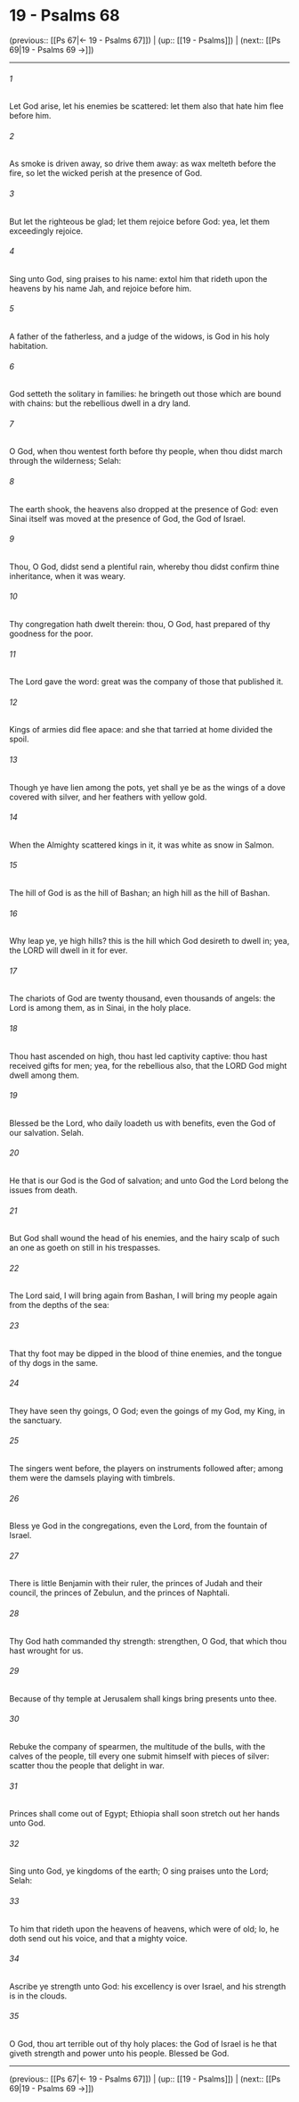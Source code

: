 # 19 - Psalms 68

(previous:: [[Ps 67|← 19 - Psalms 67]]) | (up:: [[19 - Psalms]]) | (next:: [[Ps 69|19 - Psalms 69 →]])

***


###### 1 
Let God arise, let his enemies be scattered: let them also that hate him flee before him. 

###### 2 
As smoke is driven away, so drive them away: as wax melteth before the fire, so let the wicked perish at the presence of God. 

###### 3 
But let the righteous be glad; let them rejoice before God: yea, let them exceedingly rejoice. 

###### 4 
Sing unto God, sing praises to his name: extol him that rideth upon the heavens by his name Jah, and rejoice before him. 

###### 5 
A father of the fatherless, and a judge of the widows, is God in his holy habitation. 

###### 6 
God setteth the solitary in families: he bringeth out those which are bound with chains: but the rebellious dwell in a dry land. 

###### 7 
O God, when thou wentest forth before thy people, when thou didst march through the wilderness; Selah: 

###### 8 
The earth shook, the heavens also dropped at the presence of God: even Sinai itself was moved at the presence of God, the God of Israel. 

###### 9 
Thou, O God, didst send a plentiful rain, whereby thou didst confirm thine inheritance, when it was weary. 

###### 10 
Thy congregation hath dwelt therein: thou, O God, hast prepared of thy goodness for the poor. 

###### 11 
The Lord gave the word: great was the company of those that published it. 

###### 12 
Kings of armies did flee apace: and she that tarried at home divided the spoil. 

###### 13 
Though ye have lien among the pots, yet shall ye be as the wings of a dove covered with silver, and her feathers with yellow gold. 

###### 14 
When the Almighty scattered kings in it, it was white as snow in Salmon. 

###### 15 
The hill of God is as the hill of Bashan; an high hill as the hill of Bashan. 

###### 16 
Why leap ye, ye high hills? this is the hill which God desireth to dwell in; yea, the LORD will dwell in it for ever. 

###### 17 
The chariots of God are twenty thousand, even thousands of angels: the Lord is among them, as in Sinai, in the holy place. 

###### 18 
Thou hast ascended on high, thou hast led captivity captive: thou hast received gifts for men; yea, for the rebellious also, that the LORD God might dwell among them. 

###### 19 
Blessed be the Lord, who daily loadeth us with benefits, even the God of our salvation. Selah. 

###### 20 
He that is our God is the God of salvation; and unto God the Lord belong the issues from death. 

###### 21 
But God shall wound the head of his enemies, and the hairy scalp of such an one as goeth on still in his trespasses. 

###### 22 
The Lord said, I will bring again from Bashan, I will bring my people again from the depths of the sea: 

###### 23 
That thy foot may be dipped in the blood of thine enemies, and the tongue of thy dogs in the same. 

###### 24 
They have seen thy goings, O God; even the goings of my God, my King, in the sanctuary. 

###### 25 
The singers went before, the players on instruments followed after; among them were the damsels playing with timbrels. 

###### 26 
Bless ye God in the congregations, even the Lord, from the fountain of Israel. 

###### 27 
There is little Benjamin with their ruler, the princes of Judah and their council, the princes of Zebulun, and the princes of Naphtali. 

###### 28 
Thy God hath commanded thy strength: strengthen, O God, that which thou hast wrought for us. 

###### 29 
Because of thy temple at Jerusalem shall kings bring presents unto thee. 

###### 30 
Rebuke the company of spearmen, the multitude of the bulls, with the calves of the people, till every one submit himself with pieces of silver: scatter thou the people that delight in war. 

###### 31 
Princes shall come out of Egypt; Ethiopia shall soon stretch out her hands unto God. 

###### 32 
Sing unto God, ye kingdoms of the earth; O sing praises unto the Lord; Selah: 

###### 33 
To him that rideth upon the heavens of heavens, which were of old; lo, he doth send out his voice, and that a mighty voice. 

###### 34 
Ascribe ye strength unto God: his excellency is over Israel, and his strength is in the clouds. 

###### 35 
O God, thou art terrible out of thy holy places: the God of Israel is he that giveth strength and power unto his people. Blessed be God.

***

(previous:: [[Ps 67|← 19 - Psalms 67]]) | (up:: [[19 - Psalms]]) | (next:: [[Ps 69|19 - Psalms 69 →]])
